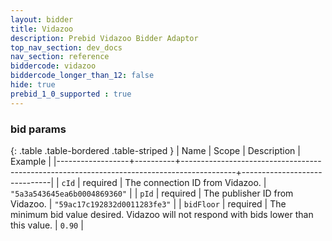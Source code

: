 ```yaml
---
layout: bidder
title: Vidazoo
description: Prebid Vidazoo Bidder Adaptor
top_nav_section: dev_docs
nav_section: reference
biddercode: vidazoo
biddercode_longer_than_12: false
hide: true
prebid_1_0_supported : true
---
```


### bid params

{: .table .table-bordered .table-striped }
| Name             | Scope    | Description                                                                               | Example                      |
|------------------+----------+-------------------------------------------------------------------------------------------+------------------------------|
| `cId`            | required | The connection ID from Vidazoo.                                                           | `"5a3a543645ea6b0004869360"` |
| `pId`            | required | The publisher ID from Vidazoo.                                                            | `"59ac17c192832d0011283fe3"` |
| `bidFloor`       | required | The minimum bid value desired. Vidazoo will not respond with bids lower than this value.  | `0.90`                       |
